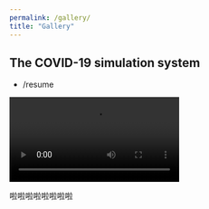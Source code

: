 ```yaml
---
permalink: /gallery/
title: "Gallery"
---
```


## The COVID-19 simulation system

  - /resume

<video src="C:\Users\DELL\Desktop\simulation_system_processing.MP4"></video>

啦啦啦啦啦啦啦啦

